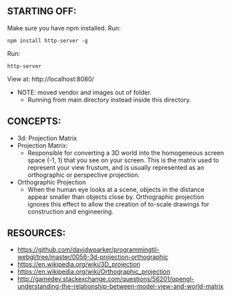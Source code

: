 ## STARTING OFF:

Make sure you have npm installed.
Run:
```
npm install http-server -g
```

Run:
```
http-server
```

View at: http://localhost:8080/

* NOTE: moved vendor and images out of folder.
  * Running from main directory instead inside this directory.

## CONCEPTS:

* 3d: Projection Matrix
* Projection Matrix:
  * Responsible for converting a 3D world into the homogeneous screen space (-1, 1) that you see on your screen. This is the matrix used to represent your view frustum, and is usually represented as an orthographic or perspective projection.
* Orthographic Projection
  * When the human eye looks at a scene, objects in the distance appear smaller than objects close by. Orthographic projection ignores this effect to allow the creation of to-scale drawings for construction and engineering.

## RESOURCES:

* https://github.com/davidwparker/programmingtil-webgl/tree/master/0056-3d-projection-orthographic
* https://en.wikipedia.org/wiki/3D_projection
* https://en.wikipedia.org/wiki/Orthographic_projection
* http://gamedev.stackexchange.com/questions/56201/opengl-understanding-the-relationship-between-model-view-and-world-matrix
